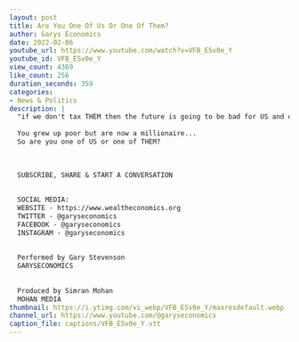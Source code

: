 ```yaml
---
layout: post
title: Are You One Of Us Or One Of Them?
author: Garys Economics
date: 2022-02-06
youtube_url: https://www.youtube.com/watch?v=VFB_ESv0e_Y
youtube_id: VFB_ESv0e_Y
view_count: 4369
like_count: 256
duration_seconds: 359
categories:
- News & Politics
description: |
  "if we don't tax THEM then the future is going to be bad for US and our kids"
  
  You grew up poor but are now a millionaire...
  So are you one of US or one of THEM?
  
  
  
  SUBSCRIBE, SHARE & START A CONVERSATION
  
  
  SOCIAL MEDIA:
  WEBSITE - https://www.wealtheconomics.org
  TWITTER - @garyseconomics
  FACEBOOK - @garyseconomics
  INSTAGRAM - @garyseconomics
  
  
  Performed by Gary Stevenson
  GARYSECONOMICS
  
  
  Produced by Simran Mohan
  MOHAN MEDIA
thumbnail: https://i.ytimg.com/vi_webp/VFB_ESv0e_Y/maxresdefault.webp
channel_url: https://www.youtube.com/@garyseconomics
caption_file: captions/VFB_ESv0e_Y.vtt
---
```

